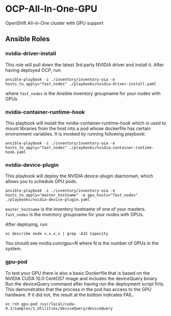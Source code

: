 # OCP-All-In-One-GPU
OpenShift All-in-One cluster with GPU support

## Ansible Roles

### nvidia-driver-install
This role will pull down the latest 3rd party NVIDIA driver and install it.
After having deployed OCP, run:
```
ansible-playbook -i ./inventory/inventory-oia -e hosts_to_apply="fast_nodes" ./playbooks/nvidia-driver-install.yaml
```
where `fast_nodes` is the Ansible inventory groupname for your nodes with GPUs

### nvidia-container-runtime-hook
This playbook will install the nvidia-container-runtime-hook which is used to
mount libraries from the host into a pod whose dockerfile has certain
environment variables. It is invoked by running following playbook:
```
ansible-playbook -i ./inventory/inventory-oia -e hosts_to_apply="fast_nodes" ./playbooks/nvidia-container-runtime-hook.yaml
```

### nvidia-device-plugin
This playbook will deploy the NVIDIA device-plugin daemonset, which allows you to schedule GPU pods. 
```
ansible-playbook -i ./inventory/inventory-oia -e hosts_to_apply="master_hostname" -e gpu_hosts="fast_nodes" ./playbooks/nvidia-device-plugin.yaml
```

`master_hostname` is the inventory hostname of one of your masters. `fast_nodes` is the inventory groupname for your nodes with GPUs.

After deploying, run:
```
oc describe node x.x.x.x | grep -A15 Capacity
```
You should see nvidia.com/gpu=N where N is the number of GPUs in the system.

### gpu-pod
To test your GPU there is also a basic Dockerfile that is based on the NVIDIA CUDA 10.0 CentOS7 image and includes the deviceQuery binary.
Run the deviceQuery command after having run the deployment script firts. This demonstrates that the process in the pod has access to the GPU hardware.  If it did not, the result at the bottom indicates FAIL.
```
oc rsh gpu-pod /usr/local/cuda-9.1/samples/1_Utilities/deviceQuery/deviceQuery
```

